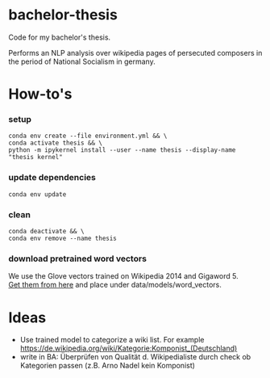 # bachelor-thesis
Code for my bachelor's thesis.

Performs an NLP analysis over wikipedia pages of persecuted composers in the period of National Socialism in germany.


# How-to's

### setup
``` shell
conda env create --file environment.yml && \
conda activate thesis && \
python -m ipykernel install --user --name thesis --display-name "thesis kernel"

```

### update dependencies
``` shell
conda env update
```

### clean
``` shell
conda deactivate && \
conda env remove --name thesis
```

### download pretrained word vectors

We use the Glove vectors trained on Wikipedia 2014 and Gigaword 5.\
[Get them from here](https://nlp.stanford.edu/projects/glove/) and place under data/models/word_vectors.

# Ideas

- Use trained model to categorize a wiki list. For
  example https://de.wikipedia.org/wiki/Kategorie:Komponist_(Deutschland)
- write in BA: Überprüfen von Qualität d. Wikipedialiste durch check ob Kategorien passen (z.B. Arno Nadel kein
  Komponist)

